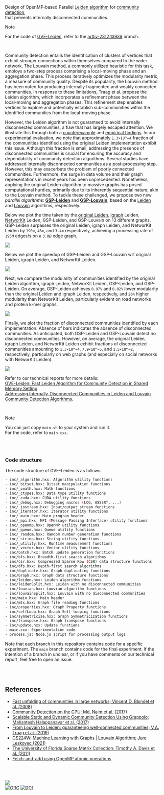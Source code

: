 Design of OpenMP-based Parallel [Leiden algorithm][Leiden] for [community detection], \
that prevents internally disconnected communities.

> [!NOTE]
> For the code of [GVE-Leiden][report1], refer to the [arXiv-2312.13936] branch.

<br>

Community detection entails the identification of clusters of vertices that exhibit stronger connections within themselves compared to the wider network. The Louvain method, a commonly utilized heuristic for this task, employs a two-step process comprising a local-moving phase and an aggregation phase. This process iteratively optimizes the modularity metric, a measure of community quality. Despite its popularity, the Louvain method has been noted for producing internally fragmented and weakly connected communities. In response to these limitations, Traag et al. propose the Leiden algorithm, which incorporates a refinement phase between the local-moving and aggregation phases. This refinement step enables vertices to explore and potentially establish sub-communities within the identified communities from the local-moving phase.

However, the Leiden algorithm is not guaranteed to avoid internally disconnected communities, a flaw that has largely escaped attention. We illustrate this through both a [counterexample][report1] and [empirical findings][report1]. In our experimental evaluation, we note that approximately `1.3×10^−4` fraction of the communities identified using the original Leiden implementation exhibit this issue. Although this fraction is small, addressing the presence of disconnected communities is crucial for ensuring the accuracy and dependability of community detection algorithms. Several studies have addressed internally disconnected communities as a post-processing step. However, this may exacerbate the problem of poorly connected communities. Furthermore, the surge in data volume and their graph representations in recent years has been unprecedented. Nonetheless, applying the original Leiden algorithm to massive graphs has posed computational hurdles, primarily due to its inherently sequential nature, akin to the Louvain method. To tackle these challenged, we propose two new *parallel algorithms*: **[GSP-Leiden]** and **[GSP-Louvain]**, based on the [Leiden] and [Louvain] algorithms, respectively.

Below we plot the time taken by the [original Leiden], [igraph] Leiden, [NetworKit] Leiden, GSP-Leiden, and GSP-Louvain on 13 different graphs. GSP-Leiden surpasses the original Leiden, igraph Leiden, and NetworKit Leiden by `190×`, `46×`, and `3.4×` respectively, achieving a processing rate of `195M` edges/s on a `3.8𝐵` edge graph.

[![](https://i.imgur.com/bgTuZsm.png)][sheets-o1]

Below we plot the speedup of GSP-Leiden and GSP-Louvain wrt original Leiden, igraph Leiden, and NetworKit Leiden.

[![](https://i.imgur.com/8jtfe7p.png)][sheets-o1]

Next, we compare the modularity of communities identified by the original Leiden algorithm, igraph Leiden, NetworKit Leiden, GSP-Leiden, and GSP-Leiden. On average, GSP-Leiden achieves `0.07%` and `0.02%` lower modularity than the original Leiden and igraph Leiden, respectively, and `26%` higher modularity than NetworKit Leiden, particularly evident on road networks and protein k-mer graphs.

[![](https://i.imgur.com/gKKH1dg.png)][sheets-o1]

Finally, we plot the fraction of disconnected communities identified by each implementation. Absence of bars indicates the absence of disconnected communities. As anticipated, both GSP-Leiden and GSP-Louvain detect no disconnected communities. However, on average, the original Leiden, igraph Leiden, and NetworKit Leiden exhibit fractions of disconnected communities amounting to `1.3×10^−4`, `7.9×10^−5`, and `1.5×10^−2`, respectively, particularly on web graphs (and especially on social networks with NetworKit Leiden).

[![](https://i.imgur.com/FgI5GT9.png)][sheets-o1]

Refer to our technical reports for more details: \
[GVE-Leiden: Fast Leiden Algorithm for Community Detection in Shared Memory Setting][report1]. \
[Addressing Internally-Disconnected Communities in Leiden and Louvain Community Detection Algorithms][report2].

<br>

> [!NOTE]
> You can just copy `main.sh` to your system and run it. \
> For the code, refer to `main.cxx`.

[Leiden]: https://www.nature.com/articles/s41598-019-41695-z
[Louvain]: https://arxiv.org/abs/0803.0476
[original Leiden]: https://github.com/vtraag/libleidenalg
[igraph]: https://github.com/igraph/igraph
[NetworKit]: https://github.com/networkit/networkit
[community detection]: https://en.wikipedia.org/wiki/Community_search
[Prof. Dip Sankar Banerjee]: https://sites.google.com/site/dipsankarban/
[Prof. Kishore Kothapalli]: https://faculty.iiit.ac.in/~kkishore/
[SuiteSparse Matrix Collection]: https://sparse.tamu.edu
[sheets-o1]: https://docs.google.com/spreadsheets/d/1N8eoVV5AUFYUKuvZBbHvL1BPc86xgmgAPA_t4pIC1gk/edit?usp=sharing
[report1]: https://arxiv.org/abs/2312.13936
[report2]: https://arxiv.org/abs/2402.11454
[GSP-Leiden]: https://github.com/puzzlef/leiden-communities-openmp
[GSP-Louvain]: https://github.com/puzzlef/louvain-communities-openmp
[arXiv-2312.13936]: https://github.com/puzzlef/leiden-communities-openmp/tree/arXiv-2312.13936

<br>
<br>


### Code structure

The code structure of GVE-Leiden is as follows:

```bash
- inc/_algorithm.hxx: Algorithm utility functions
- inc/_bitset.hxx: Bitset manipulation functions
- inc/_cmath.hxx: Math functions
- inc/_ctypes.hxx: Data type utility functions
- inc/_cuda.hxx: CUDA utility functions
- inc/_debug.hxx: Debugging macros (LOG, ASSERT, ...)
- inc/_iostream.hxx: Input/output stream functions
- inc/_iterator.hxx: Iterator utility functions
- inc/_main.hxx: Main program header
- inc/_mpi.hxx: MPI (Message Passing Interface) utility functions
- inc/_openmp.hxx: OpenMP utility functions
- inc/_queue.hxx: Queue utility functions
- inc/_random.hxx: Random number generation functions
- inc/_string.hxx: String utility functions
- inc/_utility.hxx: Runtime measurement functions
- inc/_vector.hxx: Vector utility functions
- inc/batch.hxx: Batch update generation functions
- inc/bfs.hxx: Breadth-first search algorithms
- inc/csr.hxx: Compressed Sparse Row (CSR) data structure functions
- inc/dfs.hxx: Depth-first search algorithms
- inc/duplicate.hxx: Graph duplicating functions
- inc/Graph.hxx: Graph data structure functions
- inc/leiden.hxx: Leiden algorithm functions
- inc/leidenSplit.hxx: Leiden with no disconnected communities
- inc/louvian.hxx: Louvian algorithm functions
- inc/louvainSplit.hxx: Louvain with no disconnected communities
- inc/main.hxx: Main header
- inc/mtx.hxx: Graph file reading functions
- inc/properties.hxx: Graph Property functions
- inc/selfLoop.hxx: Graph Self-looping functions
- inc/symmetricize.hxx: Graph Symmetricization functions
- inc/transpose.hxx: Graph transpose functions
- inc/update.hxx: Update functions
- main.cxx: Experimentation code
- process.js: Node.js script for processing output logs
```

Note that each branch in this repository contains code for a specific experiment. The `main` branch contains code for the final experiment. If the intention of a branch in unclear, or if you have comments on our technical report, feel free to open an issue.

<br>
<br>


## References

- [Fast unfolding of communities in large networks; Vincent D. Blondel et al. (2008)](https://arxiv.org/abs/0803.0476)
- [Community Detection on the GPU; Md. Naim et al. (2017)](https://arxiv.org/abs/1305.2006)
- [Scalable Static and Dynamic Community Detection Using Grappolo; Mahantesh Halappanavar et al. (2017)](https://ieeexplore.ieee.org/document/8091047)
- [From Louvain to Leiden: guaranteeing well-connected communities; V.A. Traag et al. (2019)](https://www.nature.com/articles/s41598-019-41695-z)
- [CS224W: Machine Learning with Graphs | Louvain Algorithm; Jure Leskovec (2021)](https://www.youtube.com/watch?v=0zuiLBOIcsw)
- [The University of Florida Sparse Matrix Collection; Timothy A. Davis et al. (2011)](https://doi.org/10.1145/2049662.2049663)
- [Fetch-and-add using OpenMP atomic operations](https://stackoverflow.com/a/7918281/1413259)

<br>
<br>


[![](https://i.imgur.com/atJbkL1.png)](https://www.youtube.com/watch?v=yqO7wVBTuLw&pp)<br>
[![ORG](https://img.shields.io/badge/org-puzzlef-green?logo=Org)](https://puzzlef.github.io)
[![DOI](https://zenodo.org/badge/652482935.svg)](https://zenodo.org/doi/10.5281/zenodo.10428321)


[Prof. Dip Sankar Banerjee]: https://sites.google.com/site/dipsankarban/
[Prof. Kishore Kothapalli]: https://faculty.iiit.ac.in/~kkishore/
[SuiteSparse Matrix Collection]: https://sparse.tamu.edu
